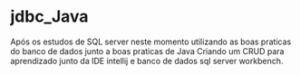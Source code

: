 # jdbc_Java

Após os estudos de SQL server neste momento utilizando as boas praticas do banco de dados junto a boas praticas de Java
Criando um CRUD para aprendizado junto da IDE intellij e banco de dados sql server workbench.
